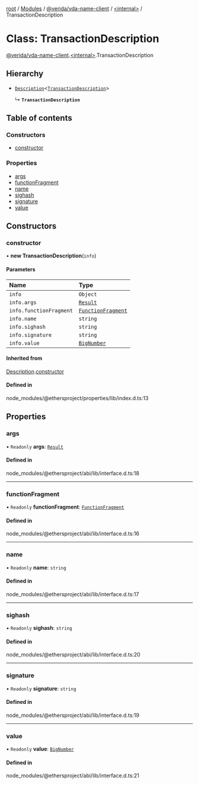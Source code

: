 [root](../README.md) / [Modules](../modules.md) / [@verida/vda-name-client](../modules/verida_vda_name_client.md) / [<internal\>](../modules/verida_vda_name_client._internal_.md) / TransactionDescription

# Class: TransactionDescription

[@verida/vda-name-client](../modules/verida_vda_name_client.md).[<internal\>](../modules/verida_vda_name_client._internal_.md).TransactionDescription

## Hierarchy

- [`Description`](verida_vda_name_client._internal_.Description.md)<[`TransactionDescription`](verida_vda_name_client._internal_.TransactionDescription.md)\>

  ↳ **`TransactionDescription`**

## Table of contents

### Constructors

- [constructor](verida_vda_name_client._internal_.TransactionDescription.md#constructor)

### Properties

- [args](verida_vda_name_client._internal_.TransactionDescription.md#args)
- [functionFragment](verida_vda_name_client._internal_.TransactionDescription.md#functionfragment)
- [name](verida_vda_name_client._internal_.TransactionDescription.md#name)
- [sighash](verida_vda_name_client._internal_.TransactionDescription.md#sighash)
- [signature](verida_vda_name_client._internal_.TransactionDescription.md#signature)
- [value](verida_vda_name_client._internal_.TransactionDescription.md#value)

## Constructors

### constructor

• **new TransactionDescription**(`info`)

#### Parameters

| Name | Type |
| :------ | :------ |
| `info` | `Object` |
| `info.args` | [`Result`](../interfaces/verida_vda_name_client._internal_.Result.md) |
| `info.functionFragment` | [`FunctionFragment`](verida_vda_name_client._internal_.FunctionFragment.md) |
| `info.name` | `string` |
| `info.sighash` | `string` |
| `info.signature` | `string` |
| `info.value` | [`BigNumber`](verida_vda_name_client._internal_.BigNumber.md) |

#### Inherited from

[Description](verida_vda_name_client._internal_.Description.md).[constructor](verida_vda_name_client._internal_.Description.md#constructor)

#### Defined in

node_modules/@ethersproject/properties/lib/index.d.ts:13

## Properties

### args

• `Readonly` **args**: [`Result`](../interfaces/verida_vda_name_client._internal_.Result.md)

#### Defined in

node_modules/@ethersproject/abi/lib/interface.d.ts:18

___

### functionFragment

• `Readonly` **functionFragment**: [`FunctionFragment`](verida_vda_name_client._internal_.FunctionFragment.md)

#### Defined in

node_modules/@ethersproject/abi/lib/interface.d.ts:16

___

### name

• `Readonly` **name**: `string`

#### Defined in

node_modules/@ethersproject/abi/lib/interface.d.ts:17

___

### sighash

• `Readonly` **sighash**: `string`

#### Defined in

node_modules/@ethersproject/abi/lib/interface.d.ts:20

___

### signature

• `Readonly` **signature**: `string`

#### Defined in

node_modules/@ethersproject/abi/lib/interface.d.ts:19

___

### value

• `Readonly` **value**: [`BigNumber`](verida_vda_name_client._internal_.BigNumber.md)

#### Defined in

node_modules/@ethersproject/abi/lib/interface.d.ts:21
